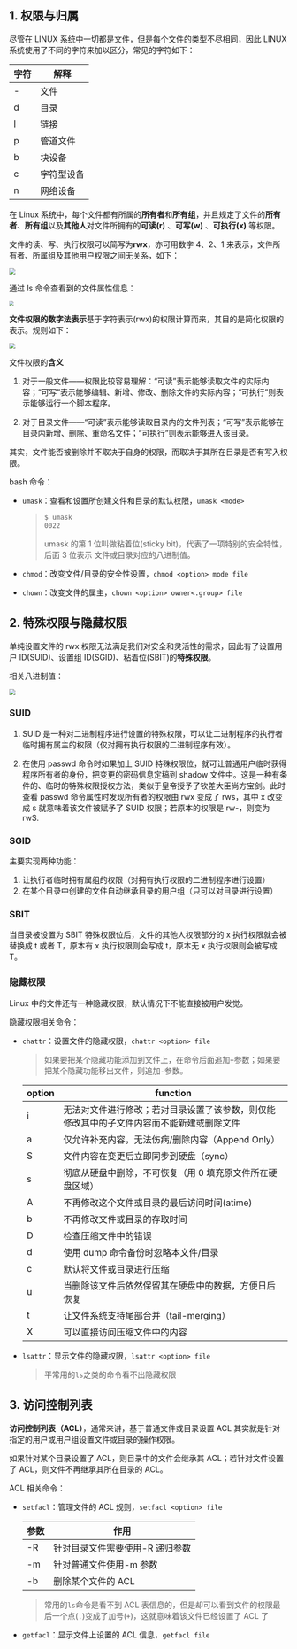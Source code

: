 ## 1. 权限与归属

尽管在 LINUX 系统中一切都是文件，但是每个文件的类型不尽相同，因此 LINUX 系统使用了不同的字符来加以区分，常见的字符如下：

| 字符 | 解释       |
| ---- | ---------- |
| -    | 文件       |
| d    | 目录       |
| l    | 链接       |
| p    | 管道文件   |
| b    | 块设备     |
| c    | 字符型设备 |
| n    | 网络设备   |

在 Linux 系统中，每个文件都有所属的**所有者**和**所有组**，并且规定了文件的**所有者**、**所有组**以及**其他人**对文件所拥有的**可读(r)** 、**可写(w)** 、**可执行(x)** 等权限。

文件的读、写、执行权限可以简写为**rwx**，亦可用数字 4、2、1 来表示，文件所有者、所属组及其他用户权限之间无关系，如下：

<img src="https://chua-n.gitee.io/figure-bed/notebook/杂技/Linux/15.png" style="zoom:67%;" />

通过 ls 命令查看到的文件属性信息：

<img src="https://chua-n.gitee.io/figure-bed/notebook/杂技/Linux/16.png" style="zoom:50%;" />

**文件权限的数字法表示**基于字符表示(rwx)的权限计算而来，其目的是简化权限的表示。规则如下：

<img src="https://chua-n.gitee.io/figure-bed/notebook/杂技/Linux/17.png" style="zoom:67%;" />

文件权限的**含义**

1. 对于一般文件——权限比较容易理解：“可读”表示能够读取文件的实际内容；“可写”表示能够编辑、新增、修改、删除文件的实际内容；“可执行”则表示能够运行一个脚本程序。

2. 对于目录文件——“可读”表示能够读取目录内的文件列表；“可写”表示能够在目录内新增、删除、重命名文件；“可执行”则表示能够进入该目录。

其实，文件能否被删除并不取决于自身的权限，而取决于其所在目录是否有写入权限。

bash 命令：

-   `umask`：查看和设置所创建文件和目录的默认权限，`umask <mode>`

    > ```bash
    > $ umask
    > 0022
    > ```
    >
    > umask 的第 1 位叫做粘着位(sticky bit)，代表了一项特别的安全特性，后面 3 位表示 文件或目录对应的八进制值。

-   `chmod`：改变文件/目录的安全性设置，`chmod <option> mode file`

-   `chown`：改变文件的属主，`chown <option> owner<.group> file`

## 2. 特殊权限与隐藏权限

单纯设置文件的 rwx 权限无法满足我们对安全和灵活性的需求，因此有了设置用户 ID(SUID)、设置组 ID(SGID)、粘着位(SBIT)的**特殊权限**。

相关八进制值：

<img src="https://chua-n.gitee.io/figure-bed/notebook/杂技/Linux/18.png" style="zoom:67%;" />

### SUID

1. SUID 是一种对二进制程序进行设置的特殊权限，可以让二进制程序的执行者临时拥有属主的权限（仅对拥有执行权限的二进制程序有效）。

2. 在使用 passwd 命令时如果加上 SUID 特殊权限位，就可让普通用户临时获得程序所有者的身份，把变更的密码信息定稿到 shadow 文件中。这是一种有条件的、临时的特殊权限授权方法，类似于皇帝授予了钦差大臣尚方宝剑。此时查看 passwd 命令属性时发现所有者的权限由 rwx 变成了 rws，其中 x 改变成 s 就意味着该文件被赋予了 SUID 权限；若原本的权限是 rw-，则变为 rwS.

### SGID

主要实现两种功能：

1. 让执行者临时拥有属组的权限（对拥有执行权限的二进制程序进行设置）
2. 在某个目录中创建的文件自动继承目录的用户组（只可以对目录进行设置）

### SBIT

当目录被设置为 SBIT 特殊权限位后，文件的其他人权限部分的 x 执行权限就会被替换成 t 或者 T，原本有 x 执行权限则会写成 t，原本无 x 执行权限则会被写成 T。

### 隐藏权限

Linux 中的文件还有一种隐藏权限，默认情况下不能直接被用户发觉。

隐藏权限相关命令：

-   `chattr`：设置文件的隐藏权限，`chattr <option> file`

    > 如果要把某个隐藏功能添加到文件上，在命令后面追加`+`参数；如果要把某个隐藏功能移出文件，则追加`-`参数。

    | option | function                                                                                 |
    | ------ | ---------------------------------------------------------------------------------------- |
    | i      | 无法对文件进行修改；若对目录设置了该参数，则仅能修改其中的子文件内容而不能新建或删除文件 |
    | a      | 仅允许补充内容，无法伤病/删除内容（Append Only）                                         |
    | S      | 文件内容在变更后立即同步到硬盘（sync）                                                   |
    | s      | 彻底从硬盘中删除，不可恢复（用 0 填充原文件所在硬盘区域）                                |
    | A      | 不再修改这个文件或目录的最后访问时间(atime)                                              |
    | b      | 不再修改文件或目录的存取时间                                                             |
    | D      | 检查压缩文件中的错误                                                                     |
    | d      | 使用 dump 命令备份时忽略本文件/目录                                                      |
    | c      | 默认将文件或目录进行压缩                                                                 |
    | u      | 当删除该文件后依然保留其在硬盘中的数据，方便日后恢复                                     |
    | t      | 让文件系统支持尾部合并（tail-merging）                                                   |
    | X      | 可以直接访问压缩文件中的内容                                                             |

-   `lsattr`：显示文件的隐藏权限，`lsattr <option> file`

    > 平常用的`ls`之类的命令看不出隐藏权限

## 3. 访问控制列表

**访问控制列表（ACL）**，通常来讲，基于普通文件或目录设置 ACL 其实就是针对指定的用户或用户组设置文件或目录的操作权限。

如果针对某个目录设置了 ACL，则目录中的文件会继承其 ACL；若针对文件设置了 ACL，则文件不再继承其所在目录的 ACL。

ACL 相关命令：

-   `setfacl`：管理文件的 ACL 规则，`setfacl <option> file`

    | 参数 | 作用                            |
    | ---- | ------------------------------- |
    | -R   | 针对目录文件需要使用-R 递归参数 |
    | -m   | 针对普通文件使用-m 参数         |
    | -b   | 删除某个文件的 ACL              |

    > 常用的`ls`命令是看不到 ACL 表信息的，但是却可以看到文件的权限最后一个点(`.`)变成了加号(`+`)，这就意味着该文件已经设置了 ACL 了

-   `getfacl`：显示文件上设置的 ACL 信息，`getfacl file`
